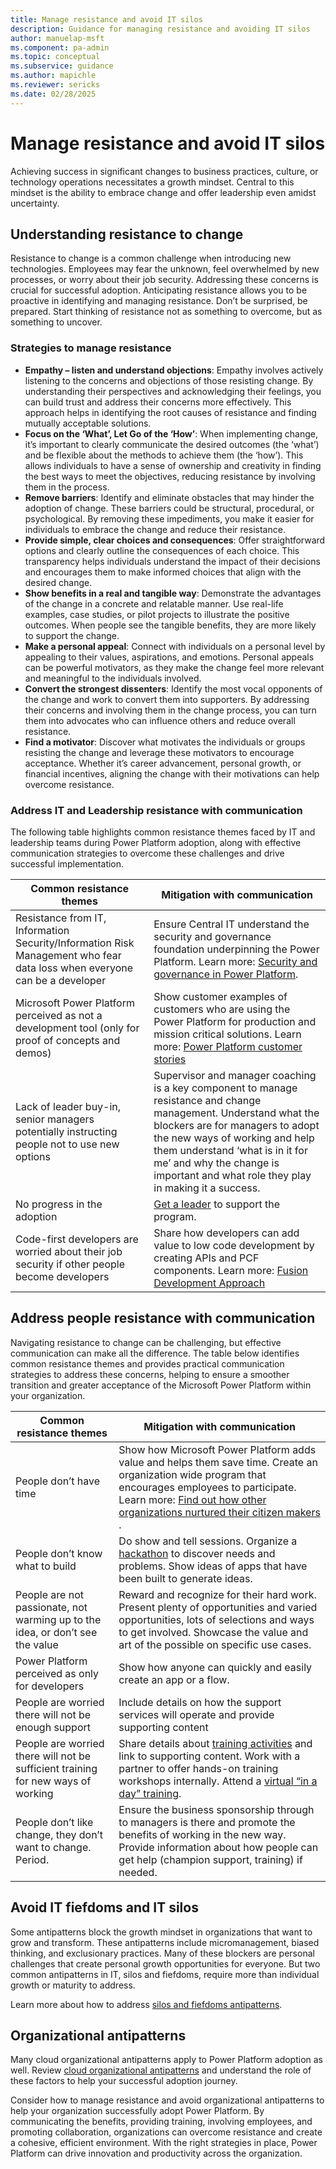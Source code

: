 ```yaml
---
title: Manage resistance and avoid IT silos
description: Guidance for managing resistance and avoiding IT silos
author: manuelap-msft
ms.component: pa-admin
ms.topic: conceptual
ms.subservice: guidance
ms.author: mapichle
ms.reviewer: sericks
ms.date: 02/28/2025
---
```


# Manage resistance and avoid IT silos

Achieving success in significant changes to business practices, culture, or technology operations necessitates a growth mindset. Central to this mindset is the ability to embrace change and offer leadership even amidst uncertainty.

## Understanding resistance to change

Resistance to change is a common challenge when introducing new technologies. Employees may fear the unknown, feel overwhelmed by new processes, or worry about their job security. Addressing these concerns is crucial for successful adoption. Anticipating resistance allows you to be proactive in identifying and managing resistance.​ Don’t be surprised, be prepared.​ Start thinking of resistance not as something to overcome, but as something to uncover.

### Strategies to manage resistance

- **Empathy – listen and understand objections**: Empathy involves actively listening to the concerns and objections of those resisting change. By understanding their perspectives and acknowledging their feelings, you can build trust and address their concerns more effectively. This approach helps in identifying the root causes of resistance and finding mutually acceptable solutions.
- **Focus on the ‘What’, Let Go of the ‘How’**: When implementing change, it’s important to clearly communicate the desired outcomes (the ‘what’) and be flexible about the methods to achieve them (the ‘how’). This allows individuals to have a sense of ownership and creativity in finding the best ways to meet the objectives, reducing resistance by involving them in the process.
- **Remove barriers**: Identify and eliminate obstacles that may hinder the adoption of change. These barriers could be structural, procedural, or psychological. By removing these impediments, you make it easier for individuals to embrace the change and reduce their resistance.
- **Provide simple, clear choices and consequences**: Offer straightforward options and clearly outline the consequences of each choice. This transparency helps individuals understand the impact of their decisions and encourages them to make informed choices that align with the desired change.
- **Show benefits in a real and tangible way**: Demonstrate the advantages of the change in a concrete and relatable manner. Use real-life examples, case studies, or pilot projects to illustrate the positive outcomes. When people see the tangible benefits, they are more likely to support the change.
- **Make a personal appeal**: Connect with individuals on a personal level by appealing to their values, aspirations, and emotions. Personal appeals can be powerful motivators, as they make the change feel more relevant and meaningful to the individuals involved.
- **Convert the strongest dissenters**: Identify the most vocal opponents of the change and work to convert them into supporters. By addressing their concerns and involving them in the change process, you can turn them into advocates who can influence others and reduce overall resistance.
- **Find a motivator**: Discover what motivates the individuals or groups resisting the change and leverage these motivators to encourage acceptance. Whether it’s career advancement, personal growth, or financial incentives, aligning the change with their motivations can help overcome resistance.

### Address IT and Leadership resistance with communication

The following table highlights common resistance themes faced by IT and leadership teams during Power Platform adoption, along with effective communication strategies to overcome these challenges and drive successful implementation.

| Common resistance themes | Mitigation with communication​ |
| --- | --- | 
| Resistance from IT, Information Security/Information Risk Management who fear data loss when everyone can be a developer | Ensure Central IT understand the security and governance foundation underpinning the Power Platform. Learn more: [Security and governance in Power Platform](/power-platform/admin/security). |
| Microsoft Power Platform perceived as not a development tool (only for proof of concepts and demos) | Show customer examples of customers who are using the Power Platform for production and mission critical solutions. Learn more: [Power Platform customer stories](/power-platform/blog/power-apps/power-platform-stories/) |
| Lack of leader buy-in, senior managers potentially instructing people ​not to use new options | Supervisor and manager coaching is a key component to manage resistance and change management. Understand what the blockers are for managers to adopt the new ways of working and help them understand ‘what is in it for me’ and why the change is important and what role they play in making it a success. |
| No progress in the adoption | [Get a leader](executive-sponsorship.md) to support the program. |
| Code-first developers are worried about their job security if other people become developers | Share how developers can add value to low code development by creating APIs and PCF components. Learn more: [Fusion Development Approach](/power-apps/guidance/fusion-dev-ebook/) |

## Address people resistance with communication​

Navigating resistance to change can be challenging, but effective communication can make all the difference. The table below identifies common resistance themes and provides practical communication strategies to address these concerns, helping to ensure a smoother transition and greater acceptance of the Microsoft Power Platform within your organization.

| Common resistance themes​ | Mitigation with communication​
| --- | --- | 
| People don’t have time​ | Show how Microsoft Power Platform adds value and helps them save time. Create an organization wide program that encourages employees to participate. Learn more: [Find out how other organizations nurtured their citizen makers​](power-platform/blog/power-apps/power-platform-stories#maker-persona). |
| People don’t know what to build​ | Do show and tell sessions. Organize a [hackathon](hackathons.md) to discover needs and problems. Show ideas of apps that have been built to generate ideas.  |
| People are not passionate, not warming up to the idea, or don’t see the value​ |Reward and recognize for their hard work. Present plenty of opportunities and varied opportunities, lots of selections and ways to get involved. Showcase the value and art of the possible on specific use cases.​|
| Power Platform perceived as only for developers​ | Show how anyone can quickly and easily create an app or a flow.  |
| People are worried there will not be enough support ​| Include details on how the support services will operate and provide supporting content​ |
| People are worried there will not be sufficient training for new ways of working​ | Share details about [training activities](training-strategy.md) and link to supporting content. Work with a partner to offer hands-on training workshops internally. Attend a [virtual “in a day” training](/power-platform/instructor-led-training).​ |
| People don’t like change, they don’t want to change. Period.​ | Ensure the business sponsorship through to managers is there and promote the benefits of working in the new way. Provide information about how people can get help (champion support, training) if needed. ​|

## Avoid IT fiefdoms and IT silos

Some antipatterns block the growth mindset in organizations that want to grow and transform. These antipatterns include micromanagement, biased thinking, and exclusionary practices. Many of these blockers are personal challenges that create personal growth opportunities for everyone. But two common antipatterns in IT, silos and fiefdoms, require more than individual growth or maturity to address.

Learn more about how to address [silos and fiefdoms antipatterns](/azure/cloud-adoption-framework/organize/fiefdoms-silos).

## Organizational antipatterns

Many cloud organizational antipatterns apply to Power Platform adoption as well. Review [cloud organizational antipatterns](/azure/cloud-adoption-framework/antipatterns/organize-antipatterns) and understand the role of these factors to help your successful adoption journey.

Consider how to manage resistance and avoid organizational antipatterns to help your organization successfully adopt Power Platform. By communicating the benefits, providing training, involving employees, and promoting collaboration, organizations can overcome resistance and create a cohesive, efficient environment. With the right strategies in place, Power Platform can drive innovation and productivity across the organization.

